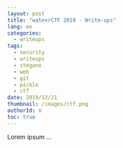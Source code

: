 ```yaml
---
layout: post
title: "watevrCTF 2019 - Write-ups"
lang: en
categories:
  - writeups
tags:
  - security
  - writeups
  - stegano
  - web
  - git
  - pickle
  - ctf
date: 2019/12/21
thumbnail: /images/ctf.png
authorId: n
toc: true
---
```

Lorem ipsum ...
